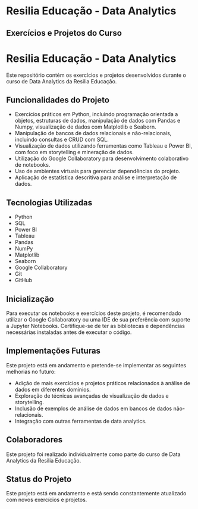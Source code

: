 # Resilia Educação - Data Analytics
## Exercícios e Projetos do Curso


# Resilia Educação - Data Analytics

Este repositório contém os exercícios e projetos desenvolvidos durante o curso de Data Analytics da Resilia Educação.

## Funcionalidades do Projeto

- Exercícios práticos em Python, incluindo programação orientada a objetos, estruturas de dados, manipulação de dados com Pandas e Numpy, visualização de dados com Matplotlib e Seaborn.
- Manipulação de bancos de dados relacionais e não-relacionais, incluindo consultas e CRUD com SQL.
- Visualização de dados utilizando ferramentas como Tableau e Power BI, com foco em storytelling e mineração de dados.
- Utilização do Google Collaboratory para desenvolvimento colaborativo de notebooks.
- Uso de ambientes virtuais para gerenciar dependências do projeto.
- Aplicação de estatística descritiva para análise e interpretação de dados.

## Tecnologias Utilizadas

- Python
- SQL
- Power BI
- Tableau
- Pandas
- NumPy
- Matplotlib
- Seaborn
- Google Collaboratory
- Git
- GitHub

## Inicialização

Para executar os notebooks e exercícios deste projeto, é recomendado utilizar o Google Collaboratory ou uma IDE de sua preferência com suporte a Jupyter Notebooks. Certifique-se de ter as bibliotecas e dependências necessárias instaladas antes de executar o código.

## Implementações Futuras

Este projeto está em andamento e pretende-se implementar as seguintes melhorias no futuro:

- Adição de mais exercícios e projetos práticos relacionados à análise de dados em diferentes domínios.
- Exploração de técnicas avançadas de visualização de dados e storytelling.
- Inclusão de exemplos de análise de dados em bancos de dados não-relacionais.
- Integração com outras ferramentas de data analytics.

## Colaboradores

Este projeto foi realizado individualmente como parte do curso de Data Analytics da Resilia Educação.

## Status do Projeto

Este projeto está em andamento e está sendo constantemente atualizado com novos exercícios e projetos.